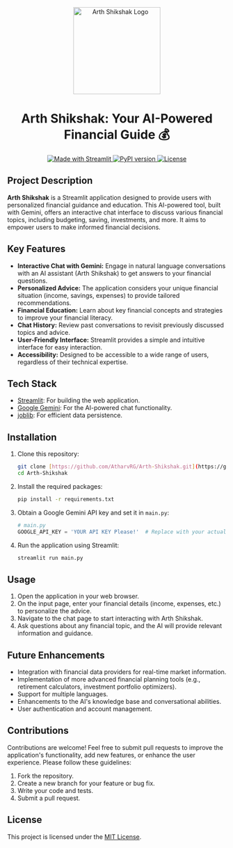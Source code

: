 <div align="center">
  <img src=https://github.com/AtharvRG/Arth-Shikshak/logo.jpg?raw=true" alt="Arth Shikshak Logo" width="200"/>
  <h1 align="center">Arth Shikshak: Your AI-Powered Financial Guide 💰</h1>
</div>

<p align="center">
  <a href="https://streamlit.io/">
    <img src="https://img.shields.io/badge/Made%20with-Streamlit-brightgreen.svg" alt="Made with Streamlit">
  </a>
  <a href="https://pypi.org/project/google-generativeai/">
    <img src="https://img.shields.io/pypi/v/google-generativeai" alt="PyPI version">
  </a>
  <a href="https://github.com/AtharvRG/Arth-Shikshak/blob/master/LICENSE">
    <img src="https://img.shields.io/badge/License-MIT-yellow.svg" alt="License">
  </a>
</p>

## Project Description

**Arth Shikshak** is a Streamlit application designed to provide users with personalized financial guidance and education. This AI-powered tool, built with Gemini, offers an interactive chat interface to discuss various financial topics, including budgeting, saving, investments, and more.  It aims to empower users to make informed financial decisions.

## Key Features

* **Interactive Chat with Gemini:** Engage in natural language conversations with an AI assistant (Arth Shikshak) to get answers to your financial questions.
* **Personalized Advice:** The application considers your unique financial situation (income, savings, expenses) to provide tailored recommendations.
* **Financial Education:** Learn about key financial concepts and strategies to improve your financial literacy.
* **Chat History:** Review past conversations to revisit previously discussed topics and advice.
* **User-Friendly Interface:** Streamlit provides a simple and intuitive interface for easy interaction.
* **Accessibility:** Designed to be accessible to a wide range of users, regardless of their technical expertise.

## Tech Stack

* [Streamlit](https://streamlit.io/): For building the web application.
* [Google Gemini](https://ai.google.com/): For the AI-powered chat functionality.
* [joblib](https://joblib.readthedocs.io/en/latest/): For efficient data persistence.

## Installation

1.  Clone this repository:

    ```bash
    git clone [https://github.com/AtharvRG/Arth-Shikshak.git](https://github.com/AtharvRG/Arth-Shikshak.git)
    cd Arth-Shikshak
    ```

2.  Install the required packages:

    ```bash
    pip install -r requirements.txt
    ```

3.  Obtain a Google Gemini API key and set it in `main.py`:

    ```python
    # main.py
    GOOGLE_API_KEY = 'YOUR API KEY Please!'  # Replace with your actual API key
    ```

4.  Run the application using Streamlit:

    ```bash
    streamlit run main.py
    ```

## Usage

1.  Open the application in your web browser.
2.  On the input page, enter your financial details (income, expenses, etc.) to personalize the advice.
3.  Navigate to the chat page to start interacting with Arth Shikshak.
4.  Ask questions about any financial topic, and the AI will provide relevant information and guidance.

## Future Enhancements

* Integration with financial data providers for real-time market information.
* Implementation of more advanced financial planning tools (e.g., retirement calculators, investment portfolio optimizers).
* Support for multiple languages.
* Enhancements to the AI's knowledge base and conversational abilities.
* User authentication and account management.

## Contributions

Contributions are welcome! Feel free to submit pull requests to improve the application's functionality, add new features, or enhance the user experience. Please follow these guidelines:

1.  Fork the repository.
2.  Create a new branch for your feature or bug fix.
3.  Write your code and tests.
4.  Submit a pull request.

## License

This project is licensed under the [MIT License](LICENSE).
